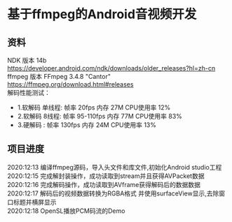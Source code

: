 基于ffmpeg的Android音视频开发
=============================

资料
----
NDK 版本 14b https://developer.android.com/ndk/downloads/older_releases?hl=zh-cn  
ffmpeg 版本 FFmpeg 3.4.8 "Cantor" https://ffmpeg.org/download.html#releases  
  解码性能测试：  
  - 1.软解码 单线程: 帧率 20fps      内存 27M    CPU使用率 12%  
  - 2.软解码 8线程:  帧率 95-110fps  内存 77M    CPU使用率 83%  
  - 3.硬解码 :       帧率 130fps     内存 24M    CPU使用率 13%  

项目进度
--------
2020:12:13 编译ffmpeg源码，导入头文件和库文件,初始化Android studio工程  
2020:12:15 完成解封装操作，成功读取到stream并且获得AVPacket数据  
2020:12:16 完成解码操作，成功读取到AVframe获得解码后的数据数据  
2020:12:17 解码后的视频数据转换为RGBA格式 并使用surfaceView显示,去除窗口标题并横屏显示  
2020:12:18 OpenSL播放PCM码流的Demo  




